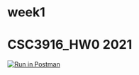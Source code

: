 # week1
# CSC3916_HW0 2021
[![Run in Postman](https://run.pstmn.io/button.svg)](https://app.getpostman.com/run-collection/a4eb9774030bec41166d#?env%5BHW0%5D=W3sia2V5IjoiIGJvb2tfdGl0bGUiLCJ2YWx1ZSI6IiIsImVuYWJsZWQiOnRydWV9LHsia2V5IjoiYm9va190aXRsZSIsInZhbHVlIjoiVHVyaW5nIiwiZW5hYmxlZCI6dHJ1ZX0seyJrZXkiOiJpZCIsInZhbHVlIjoiUW5VUEJBQUFRQkFKIiwiZW5hYmxlZCI6dHJ1ZX1d)
